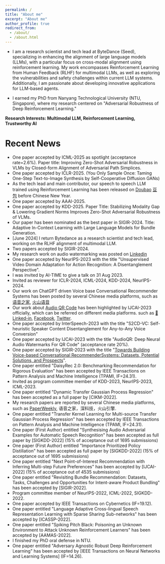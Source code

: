 ```yaml
---
permalink: /
title: "About me"
excerpt: "About me"
author_profile: true
redirect_from: 
  - /about/
  - /about.html
---
```


- I am a research scientist and tech lead at ByteDance (Seed), specializing in enhancing the alignment of large language models (LLMs), with a particular focus on cross-modal alignment using reinforcement learning. My work encompasses Reinforcement Learning from Human Feedback (RLHF) for multimodal LLMs, as well as exploring the vulnerabilities and safety challenges within current LLM systems. Additionally, I am passionate about developing innovative applications for LLM-based agents.

- I earned my PhD from Nanyang Technological University (NTU, Singapore), where my research centered on "Adversarial Robustness of Deep Reinforcement Learning."

**Research Interests: Multimodal LLM, Reinforcement Learning, Trustworthy AI**


Recent News
====== 
- One paper accepted by ICML-2025 as spotlight (acceptance rate=2.6%). Paper title: Improving Zero-Shot Adversarial Robustness in VLMs by Closed-form Alignment of Adversarial Path Simplices.
- One paper accepted by ICLR-2025. (You Only Sample Once: Taming One-Step Text-to-Image Synthesis by Self-Cooperative Diffusion GANs)
- As the tech lead and main contributor, our speech to speech LLM trained using Reinforcement Learning has been released on [Doubao](https://apps.apple.com/cn/app/%E8%B1%86%E5%8C%85-%E5%AD%97%E8%8A%82%E8%B7%B3%E5%8A%A8%E6%97%97%E4%B8%8Bai%E5%8A%A9%E6%89%8B/id6459478672) [豆包](https://www.doubao.com/chat/) before Chinese New Year.
- One paper accepted by AAAI-2025.
- One paper accepted by KDD-2025. Paper Title: Stabilizing Modality Gap & Lowering Gradient Norms Improves Zero-Shot Adversarial Robustness of VLMs.
- Our paper has been nominated as the best paper in SIGIR-2024. Title: Adaptive In-Context Learning with Large Language Models for Bundle Generation.
- [June 2024] I return Bytedance as a research scientist and tech lead, working on the RLHF alignment of multimodal LLM.
- Two papers accepted by SIGIR-2024.
- My research work on audio watermarking was posted on [Linkedin](https://www.linkedin.com/posts/max-hilsdorf_can-we-encode-qr-codes-in-music-activity-7122926496863637504-6PgI?utm_source=share&utm_medium=member_desktop)
- One paper accepted by NeurIPS-2023 with the title "Unsupervised Video Domain Adaptation for Action Recognition: A Disentanglement Perspective".
- I was invited by AI-TIME to give a talk on 31 Aug 2023.
- Invited as reviewer for ICLR-2024, ICML-2024, KDD-2024, NeurIPS-2024.
- Our work on ChatGPT driven Voice base Conversational Recommender Systems has been posted by several Chinese media platforms, such as [语音之家](https://mp.weixin.qq.com/s/KgoqJKfmJOdbDyKBgUNZ8Q), [火山语音](https://mp.weixin.qq.com/s/r4tJPaEEmdAMzQmKfMbUuA)
- Our work about [Audio QR Code](https://www.linkedin.com/feed/update/urn:li:activity:7085199256826830849/) has been highlighted by IJCAI-2023 officially, which can be referred on different media platforms. such as [🔬Linked-in](https://www.linkedin.com/feed/update/urn:li:activity:7085199256826830849/), [Facebook](https://fb.watch/lQny_1I5nR/), [Twitter](https://twitter.com/IJCAIconf/status/1679438821841072128).
- One paper accepted by InterSpeech-2023 with the title "S2CD-VC: Self-heuristic Speaker Content Disentanglement for Any-to-Any Voice Conversion"
- One paper accepted by IJCAI-2023 with the title "AudioQR: Deep Neural Audio Watermarks For QR Code" (acceptance rate 20%).
- One paper accepted by SIGIR-2023 with the title "[Towards Building Voice-based Conversational RecommenderSystems: Datasets, Potential Solutions, and Prospects](https://arxiv.org/pdf/2306.08219.pdf)".
- One paper entitled "DaisyRec 2.0: Benchmarking Recommendation for Rigorous Evaluation" has been accepted by IEEE Transactions on Pattern Analysis and Machine Intelligence (TPAMI, IF=24.31).
- Invited as program committee member of KDD-2023, NeurIPS-2023, ICML-2023.
- One paper entitled "Dynamic Transfer Gaussian Process Regression" has been accepted as a full paper by [CIKM-2022].
- My research papers are reported by several Chinese media platforms, such as [PaperWeekly]( https://mp.weixin.qq.com/s/qzesgFUIar3DXun0nkuq7Q), 语音之家，深科技，火山引擎.
- One paper entitled "Transfer Kernel Learning for Multi-source Transfer Gaussian Process Regression" has been accepted by IEEE Transactions on Pattern Analysis and Machine Intelligence (TPAMI, IF=24.31).
- One paper (First Author) entitled "Synthesising Audio Adversarial Examples for Automatic Speech Recognition" has been accepted as full paper by [SIGKDD-2022] (15% of acceptance out of 1695 submissions)
- One paper (First Author) entitled "Importance Prioritized Policy Distillation" has been accepted as full paper by [SIGKDD-2022] (15% of acceptance out of 1695 submissions)
- One paper entitled "Next Point-of-Interest Recommendation with Inferring Multi-step Future Preferences" has been accepted by [IJCAI-2022] (15% of acceptance out of 4535 submissions)
- One paper entitled "Revisiting Bundle Recommendation: Datasets, Tasks, Challenges and Opportunities for Intent-aware Product Bundling" has been accepted by [SIGIR-2022].
- Program committee member of NeurIPS-2022, ICML-2022, SIGKDD-2022.
- One paper accepted by IEEE Transactions on Cybernetics (IF=19.12).
- One paper entitled "Language Adaptive Cross-lingual Speech Representation Learning with Sparse Sharing Sub-networks" has been accepted by [ICASSP-2022].
- One paper entitled "Spiking Pitch Black: Poisoning an Unknown Environment to Attack Unknown Reinforcement Learners" has been accepted by [AAMAS-2022].
- I finished my PhD oral defense in NTU.
- One paper entitled "Adversary Agnostic Robust Deep Reinforcement Learning" has been accepted by [IEEE Transactions on Neural Networks and Learning Systems] (IF=14.26).

